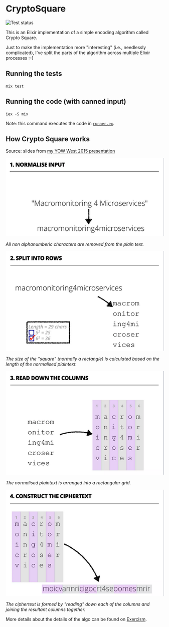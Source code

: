 # CryptoSquare

![Test status](https://github.com/andeemarks/crypto_square/actions/workflows/elixir.yml/badge.svg)

This is an Elixir implementation of a simple encoding algorithm called Crypto Square.

Just to make the implementation more "interesting" (i.e., needlessly complicated), I've split the parts of the algorithm across multiple Elixir processes :-)

## Running the tests

`mix test`

## Running the code (with canned input)

`iex -S mix`

Note: this command executes the code in [`runner.ex`](lib/runner.ex).

## How Crypto Square works

Source: slides from [my YOW West 2015 presentation](https://www.slideshare.net/andee_marks/yow-west-2015-macromonitoring-for-microservices)

![](resources/cs-normalise.png)

_All non alphanumberic characters are removed from the plain text._

![](resources/cs-row-split.png)

_The size of the "square" (normally a rectangle) is calculated based on the length of the normalised plaintext._

![](resources/cs-column-handler.png)

_The normalised plaintext is arranged into a rectangular grid._

![](resources/cs-consolidate.png)

_The ciphertext is formed by "reading" down each of the columns and joining the resultant columns together._

More details about the details of the algo can be found on [Exercism](https://exercism.org/tracks/javascript/exercises/crypto-square).
